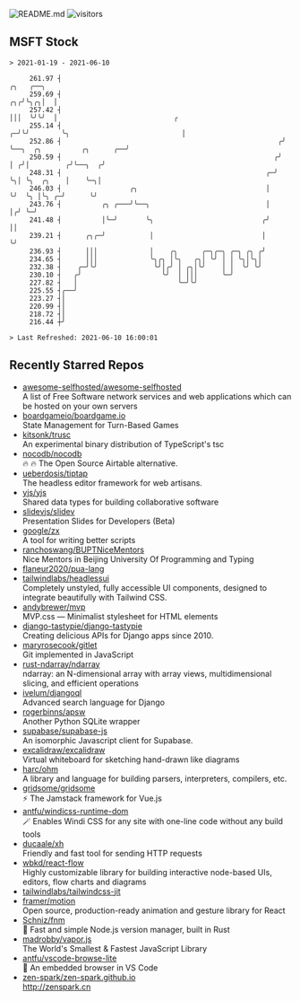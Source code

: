 ![README.md](https://github.com/Gerhut/Gerhut/workflows/README.md/badge.svg)
![visitors](https://visitors.vercel.app/Gerhut/Gerhut?token=8cf69d1f6813d272ef062726b6070c9be4ff72038cfe5a7ded7384a8da65d866)

## MSFT Stock

```
> 2021-01-19 - 2021-06-10

     261.97 ┤                                                            ╭╮   ╭──╮                               
     259.69 ┤                                                         ╭╮╭╯╰╮╭╮│  │                               
     257.42 ┤                                                         │││  ╰╯╰╯  │                             ╭ 
     255.14 ┤                                                       ╭─╯╰╯        ╰╮                            │ 
     252.86 ┤                                                      ╭╯             ╰──╮  ╭╮          ╭╮      ╭──╯ 
     250.59 ┤                                                     ╭╯                 │ ╭╯│         ╭╯╰──╮  ╭╯    
     248.31 ┤                                                   ╭─╯                  ╰╮│ ╰╮  ╭╮    │    ╰─╮│     
     246.03 ┤                 ╭╮                                │                     ╰╯  ╰╮ │╰╮ ╭─╯      ╰╯     
     243.76 ┤          ╭╮ ╭───╯╰──╮                             │                          │╭╯ ╰─╯               
     241.48 ┤          │╰─╯       ╰╮                           ╭╯                          ││                    
     239.21 ┤      ╭╮╭─╯           │                           │                           ╰╯                    
     236.93 ┤      │││             │    ╭╮      ╭─╮╭─╮ ╭─╮ ╭╮ ╭╯                                                 
     234.65 ┤      │││             ╰╮╭╮ │╰╮   ╭╮│ ╰╯ │ │ ╰╮│╰╮│                                                  
     232.38 ┤    ╭─╯╰╯              ╰╯│╭╯ │ ╭╮│╰╯    │ │  ╰╯ ╰╯                                                  
     230.10 ┤   ╭╯                    ╰╯  │ │││      ╰─╯                                                         
     227.82 ┤   │                         ╰─╯╰╯                                                                  
     225.55 ┤╭──╯                                                                                                
     223.27 ┤│                                                                                                   
     220.99 ┤│                                                                                                   
     218.72 ┤│                                                                                                   
     216.44 ┼╯                                                                                                   

> Last Refreshed: 2021-06-10 16:00:01
```

## Recently Starred Repos

- [awesome-selfhosted/awesome-selfhosted](https://github.com/awesome-selfhosted/awesome-selfhosted)  
  A list of Free Software network services and web applications which can be hosted on your own servers
- [boardgameio/boardgame.io](https://github.com/boardgameio/boardgame.io)  
  State Management for Turn-Based Games
- [kitsonk/trusc](https://github.com/kitsonk/trusc)  
  An experimental binary distribution of TypeScript's tsc
- [nocodb/nocodb](https://github.com/nocodb/nocodb)  
  🔥 🔥  The Open Source Airtable alternative. 
- [ueberdosis/tiptap](https://github.com/ueberdosis/tiptap)  
  The headless editor framework for web artisans.
- [yjs/yjs](https://github.com/yjs/yjs)  
  Shared data types for building collaborative software
- [slidevjs/slidev](https://github.com/slidevjs/slidev)  
  Presentation Slides for Developers (Beta)
- [google/zx](https://github.com/google/zx)  
  A tool for writing better scripts
- [ranchoswang/BUPTNiceMentors](https://github.com/ranchoswang/BUPTNiceMentors)  
  Nice Mentors in Beijing University Of Programming and Typing 
- [flaneur2020/pua-lang](https://github.com/flaneur2020/pua-lang)  
- [tailwindlabs/headlessui](https://github.com/tailwindlabs/headlessui)  
  Completely unstyled, fully accessible UI components, designed to integrate beautifully with Tailwind CSS.
- [andybrewer/mvp](https://github.com/andybrewer/mvp)  
  MVP.css — Minimalist stylesheet for HTML elements
- [django-tastypie/django-tastypie](https://github.com/django-tastypie/django-tastypie)  
  Creating delicious APIs for Django apps since 2010.
- [maryrosecook/gitlet](https://github.com/maryrosecook/gitlet)  
  Git implemented in JavaScript
- [rust-ndarray/ndarray](https://github.com/rust-ndarray/ndarray)  
  ndarray: an N-dimensional array with array views, multidimensional slicing, and efficient operations
- [ivelum/djangoql](https://github.com/ivelum/djangoql)  
  Advanced search language for Django
- [rogerbinns/apsw](https://github.com/rogerbinns/apsw)  
  Another Python SQLite wrapper
- [supabase/supabase-js](https://github.com/supabase/supabase-js)  
  An isomorphic Javascript client for Supabase.
- [excalidraw/excalidraw](https://github.com/excalidraw/excalidraw)  
  Virtual whiteboard for sketching hand-drawn like diagrams
- [harc/ohm](https://github.com/harc/ohm)  
  A library and language for building parsers, interpreters, compilers, etc.
- [gridsome/gridsome](https://github.com/gridsome/gridsome)  
  ⚡️ The Jamstack framework for Vue.js
- [antfu/windicss-runtime-dom](https://github.com/antfu/windicss-runtime-dom)  
  🪄 Enables Windi CSS for any site with one-line code without any build tools 
- [ducaale/xh](https://github.com/ducaale/xh)  
  Friendly and fast tool for sending HTTP requests
- [wbkd/react-flow](https://github.com/wbkd/react-flow)  
  Highly customizable library for building interactive node-based UIs, editors, flow charts and diagrams 
- [tailwindlabs/tailwindcss-jit](https://github.com/tailwindlabs/tailwindcss-jit)  
- [framer/motion](https://github.com/framer/motion)  
  Open source, production-ready animation and gesture library for React
- [Schniz/fnm](https://github.com/Schniz/fnm)  
  🚀 Fast and simple Node.js version manager, built in Rust
- [madrobby/vapor.js](https://github.com/madrobby/vapor.js)  
  The World's Smallest & Fastest JavaScript Library
- [antfu/vscode-browse-lite](https://github.com/antfu/vscode-browse-lite)  
  🚀 An embedded browser in VS Code
- [zen-spark/zen-spark.github.io](https://github.com/zen-spark/zen-spark.github.io)  
  http://zenspark.cn
